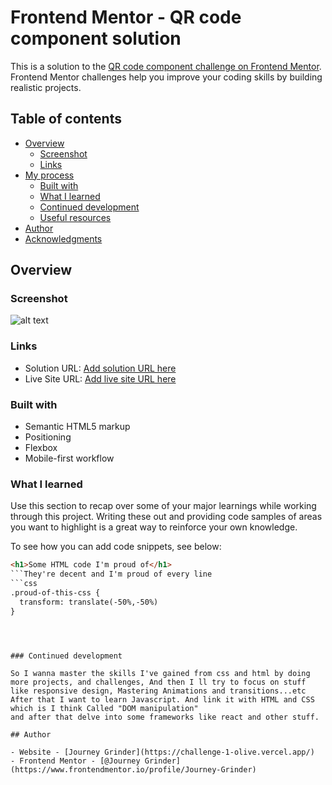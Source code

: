 # Frontend Mentor - QR code component solution

This is a solution to the [QR code component challenge on Frontend Mentor](https://www.frontendmentor.io/challenges/qr-code-component-iux_sIO_H). Frontend Mentor challenges help you improve your coding skills by building realistic projects. 

## Table of contents

- [Overview](#overview)
  - [Screenshot](#screenshot)
  - [Links](#links)
- [My process](#my-process)
  - [Built with](#built-with)
  - [What I learned](#what-i-learned)
  - [Continued development](#continued-development)
  - [Useful resources](#useful-resources)
- [Author](#author)
- [Acknowledgments](#acknowledgments)


## Overview

### Screenshot
![alt text](image-1.png)
### Links

- Solution URL: [Add solution URL here](https://www.frontendmentor.io/challenges/qr-code-component-iux_sIO_H)
- Live Site URL: [Add live site URL here](https://challenge-1-olive.vercel.app/)

### Built with

- Semantic HTML5 markup
- Positioning
- Flexbox
- Mobile-first workflow



### What I learned

Use this section to recap over some of your major learnings while working through this project. Writing these out and providing code samples of areas you want to highlight is a great way to reinforce your own knowledge.

To see how you can add code snippets, see below:

```html
<h1>Some HTML code I'm proud of</h1>
```They're decent and I'm proud of every line
```css
.proud-of-this-css {
  transform: translate(-50%,-50%)
}
```
```



### Continued development

So I wanna master the skills I've gained from css and html by doing more projects, and challenges, And then I ll try to focus on stuff like responsive design, Mastering Animations and transitions...etc
After that I want to learn Javascript. And link it with HTML and CSS which is I think Called "DOM manipulation"
and after that delve into some frameworks like react and other stuff.

## Author

- Website - [Journey Grinder](https://challenge-1-olive.vercel.app/)
- Frontend Mentor - [@Journey Grinder](https://www.frontendmentor.io/profile/Journey-Grinder)





